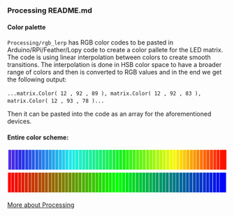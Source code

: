### Processing README.md
#### Color palette
`Processing/rgb_lerp` has RGB color codes to be pasted in Arduino/RPi/Feather/Lopy code to create a color pallete for the LED matrix.
The code is using linear interpolation between colors to create smooth transitions. The interpolation is done in HSB color space to have a broader range of colors and then is converted to RGB values and in the end we get the following output:

`...matrix.Color( 12 , 92 , 89 ),
 matrix.Color( 12 , 92 , 83 ),
 matrix.Color( 12 , 93 , 78 )...`

Then it can be pasted into the code as an array for the aforementioned devices.

#### Entire color scheme:
![palette](images/color_scheme.png "color_scheme")
![palette](images/color_scheme_RGB.png "color_scheme")

[More about Processing](https://processing.org/)

